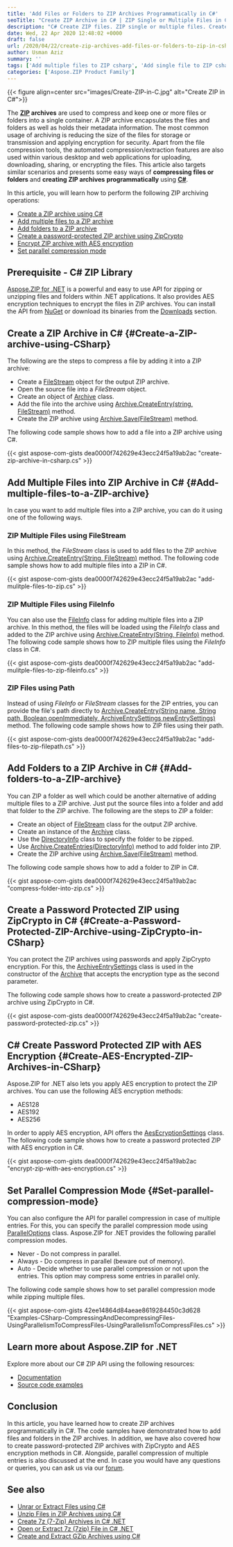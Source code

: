 ```yaml
---
title: 'Add Files or Folders to ZIP Archives Programmatically in C#'
seoTitle: "Create ZIP Archive in C# | ZIP Single or Multiple Files in C# | ZIP Library"
description: "C# Create ZIP files. ZIP single or multiple files. Create AES encrypted ZIP archive to compress files or folders. Create password-protected ZIP files in C#."
date: Wed, 22 Apr 2020 12:48:02 +0000
draft: false
url: /2020/04/22/create-zip-archives-add-files-or-folders-to-zip-in-csharp-asp.net/
author: Usman Aziz
summary: ''
tags: ['Add multiple files to ZIP csharp', 'Add single file to ZIP csharp', 'Create AES encrypted ZIP files', 'Create ZIP Archives in Csharp', 'Csharp ASP.NET ZIP Library']
categories: ['Aspose.ZIP Product Family']
---
```




{{< figure align=center src="images/Create-ZIP-in-C.jpg" alt="Create ZIP in C#">}}


The **[ZIP][1] archives** are used to compress and keep one or more files or folders into a single container. A ZIP archive encapsulates the files and folders as well as holds their metadata information. The most common usage of archiving is reducing the size of the files for storage or transmission and applying encryption for security. Apart from the file compression tools, the automated compression/extraction features are also used within various desktop and web applications for uploading, downloading, sharing, or encrypting the files. This article also targets similar scenarios and presents some easy ways of **compressing files or folders** and **creating ZIP archives** **programmatically** using **[C#][2]**.

In this article, you will learn how to perform the following ZIP archiving operations:

*   [Create a ZIP archive using C#][3]
*   [Add multiple files to a ZIP archive][4]
*   [Add folders to a ZIP archive][5]
*   [Create a password-protected ZIP archive using ZipCrypto][6]
*   [Encrypt ZIP archive with AES encryption][7]
*   [Set parallel compression mode][8]

## Prerequisite - C# ZIP Library

[Aspose.ZIP for .NET][9] is a powerful and easy to use API for zipping or unzipping files and folders within .NET applications. It also provides AES encryption techniques to encrypt the files in ZIP archives. You can install the API from [NuGet][10] or download its binaries from the [Downloads][11] section.

## Create a ZIP Archive in C# {#Create-a-ZIP-archive-using-CSharp}

The following are the steps to compress a file by adding it into a ZIP archive:

*   Create a [FileStream][12] object for the output ZIP archive.
*   Open the source file into a _FileStream_ object.
*   Create an object of [Archive][13] class.
*   Add the file into the archive using [Archive.CreateEntry(string, FileStream)][14] method.
*   Create the ZIP archive using [Archive.Save(FileStream)][15] method.

The following code sample shows how to add a file into a ZIP archive using C#.

{{< gist aspose-com-gists dea0000f742629e43ecc24f5a19ab2ac "create-zip-archive-in-csharp.cs" >}}

## Add Multiple Files into ZIP Archive in C# {#Add-multiple-files-to-a-ZIP-archive}

In case you want to add multiple files into a ZIP archive, you can do it using one of the following ways.

### ZIP Multiple Files using FileStream

In this method, the _FileStream_ class is used to add files to the ZIP archive using [Archive.CreateEntry(String, FileStream)][16] method. The following code sample shows how to add multiple files into a ZIP in C#.

{{< gist aspose-com-gists dea0000f742629e43ecc24f5a19ab2ac "add-mulitple-files-to-zip.cs" >}}

### ZIP Multiple Files using FileInfo

You can also use the [FileInfo][17] class for adding multiple files into a ZIP archive. In this method, the files will be loaded using the _FileInfo_ class and added to the ZIP archive using [Archive.CreateEntry(String, FileInfo)][18] method. The following code sample shows how to ZIP multiple files using the _FileInfo_ class in C#.

{{< gist aspose-com-gists dea0000f742629e43ecc24f5a19ab2ac "add-mulitple-files-to-zip-fileinfo.cs" >}}

### ZIP Files using Path

Instead of using _FileInfo_ or _FileStream_ classes for the ZIP entries, you can provide the file's path directly to [Archive.CreateEntry(String name, String path, Boolean openImmediately, ArchiveEntrySettings newEntrySettings)][19] method. The following code sample shows how to ZIP files using their path.

{{< gist aspose-com-gists dea0000f742629e43ecc24f5a19ab2ac "add-files-to-zip-filepath.cs" >}}

## Add Folders to a ZIP Archive in C# {#Add-folders-to-a-ZIP-archive}

You can ZIP a folder as well which could be another alternative of adding multiple files to a ZIP archive. Just put the source files into a folder and add that folder to the ZIP archive. The following are the steps to ZIP a folder:

*   Create an object of [FileStream][20] class for the output ZIP archive.
*   Create an instance of the [Archive][21] class.
*   Use the [DirectoryInfo][22] class to specify the folder to be zipped.
*   Use [Archive.CreateEntries(DirectoryInfo)][23] method to add folder into ZIP.
*   Create the ZIP archive using [Archive.Save(FileStream)][24] method.

The following code sample shows how to add a folder to ZIP in C#.

{{< gist aspose-com-gists dea0000f742629e43ecc24f5a19ab2ac "compress-folder-into-zip.cs" >}}

## Create a Password Protected ZIP using ZipCrypto in C# {#Create-a-Password-Protected-ZIP-Archive-using-ZipCrypto-in-CSharp}

You can protect the ZIP archives using passwords and apply ZipCrypto encryption. For this, the [ArchiveEntrySettings][25] class is used in the constructor of the [Archive][26] that accepts the encryption type as the second parameter.

The following code sample shows how to create a password-protected ZIP archive using ZipCrypto in C#.

{{< gist aspose-com-gists dea0000f742629e43ecc24f5a19ab2ac "create-password-protected-zip.cs" >}}

## C# Create Password Protected ZIP with AES Encryption {#Create-AES-Encrypted-ZIP-Archives-in-CSharp}

Aspose.ZIP for .NET also lets you apply AES encryption to protect the ZIP archives. You can use the following AES encryption methods:

*   AES128
*   AES192
*   AES256

In order to apply AES encryption, API offers the [AesEcryptionSettings][27] class. The following code sample shows how to create a password protected ZIP with AES encryption in C#.

{{< gist aspose-com-gists dea0000f742629e43ecc24f5a19ab2ac "encrypt-zip-with-aes-encryption.cs" >}}

## Set Parallel Compression Mode {#Set-parallel-compression-mode}

You can also configure the API for parallel compression in case of multiple entries. For this, you can specify the parallel compression mode using [ParallelOptions][28] class. Aspose.ZIP for .NET provides the following parallel compression modes.

*   Never - Do not compress in parallel.
*   Always - Do compress in parallel (beware out of memory).
*   Auto - Decide whether to use parallel compression or not upon the entries. This option may compress some entries in parallel only.

The following code sample shows how to set parallel compression mode while zipping multiple files.

{{< gist aspose-com-gists 42ee14864d84aeae8619284450c3d628 "Examples-CSharp-CompressingAndDecompressingFiles-UsingParallelismToCompressFiles-UsingParallelismToCompressFiles.cs" >}}

## Learn more about Aspose.ZIP for .NET

Explore more about our C# ZIP API using the following resources:

*   [Documentation][29]
*   [Source code examples][30]

## Conclusion

In this article, you have learned how to create ZIP archives programmatically in C#. The code samples have demonstrated how to add files and folders in the ZIP archives. In addition, we have also covered how to create password-protected ZIP archives with ZipCrypto and AES encryption methods in C#. Alongside, parallel compression of multiple entries is also discussed at the end. In case you would have any questions or queries, you can ask us via our [forum][31].

## See also

*   [Unrar or Extract Files using C#][32]
*   [Unzip Files in ZIP Archives using C#][33]
*   [Create 7z (7-Zip) Archives in C# .NET][34]
*   [Open or Extract 7z (7zip) File in C# .NET][35]
*   [Create and Extract GZip Archives using C#][36]




[1]: https://docs.fileformat.com/compression/zip/
[2]: https://docs.fileformat.com/programming/cs/
[3]: #Create-a-ZIP-archive-using-CSharp
[4]: #Add-multiple-files-to-a-ZIP-archive
[5]: #Add-folders-to-a-ZIP-archive
[6]: #Create-a-Password-Protected-ZIP-Archive-using-ZipCrypto-in-CSharp
[7]: #Create-AES-Encrypted-ZIP-Archives-in-CSharp
[8]: #Set-parallel-compression-mode
[9]: https://products.aspose.com/zip/net
[10]: https://www.nuget.org/packages/Aspose.ZIP
[11]: https://downloads.aspose.com/zip/net
[12]: https://docs.microsoft.com/en-us/dotnet/api/system.io.filestream?view=netframework-4.8
[13]: https://apireference.aspose.com/zip/net/aspose.zip/archive
[14]: https://apireference.aspose.com/zip/net/aspose.zip.archive/createentry/methods/1
[15]: https://apireference.aspose.com/zip/net/aspose.zip/archive/methods/save
[16]: https://apireference.aspose.com/zip/net/aspose.zip.archive/createentry/methods/1
[17]: https://docs.microsoft.com/en-us/dotnet/api/system.io.fileinfo?view=netframework-4.8
[18]: https://apireference.aspose.com/zip/net/aspose.zip/archive/methods/createentry
[19]: https://apireference.aspose.com/zip/net/aspose.zip.archive/createentry/methods/3
[20]: https://docs.microsoft.com/en-us/dotnet/api/system.io.filestream?view=netframework-4.8
[21]: https://apireference.aspose.com/zip/net/aspose.zip/archive
[22]: https://docs.microsoft.com/en-us/dotnet/api/system.io.directoryinfo?view=netframework-4.8
[23]: https://apireference.aspose.com/zip/net/aspose.zip/archive/methods/createentries
[24]: https://apireference.aspose.com/zip/net/aspose.zip/archive/methods/save
[25]: https://apireference.aspose.com/net/zip/aspose.zip.saving/archiveentrysettings
[26]: https://apireference.aspose.com/zip/net/aspose.zip/archive
[27]: https://apireference.aspose.com/zip/net/aspose.zip.saving/aesecryptionsettings
[28]: https://apireference.aspose.com/zip/net/aspose.zip.saving/paralleloptions
[29]: https://docs.aspose.com/display/zipnet/Getting+Started
[30]: https://github.com/aspose-zip/Aspose.ZIP-for-.NET
[31]: https://forum.aspose.com/
[32]: https://blog.aspose.com/2021/04/15/unrar-extract-rar-extractor-opener-in-csharp-asp.net/
[33]: https://blog.aspose.com/2020/04/23/unzip-files-in-password-protected-zip-archives-in-csharp-asp.net/
[34]: https://blog.aspose.com/2020/05/06/create-7zip-archives-programmatically-using-csharp-asp.net/
[35]: https://blog.aspose.com/2021/04/28/open-extract-7zip-7z-file-unzip-in-csharp-asp-net/
[36]: https://blog.aspose.com/2021/05/07/create-and-extract-gzip-archives-using-csharp/





